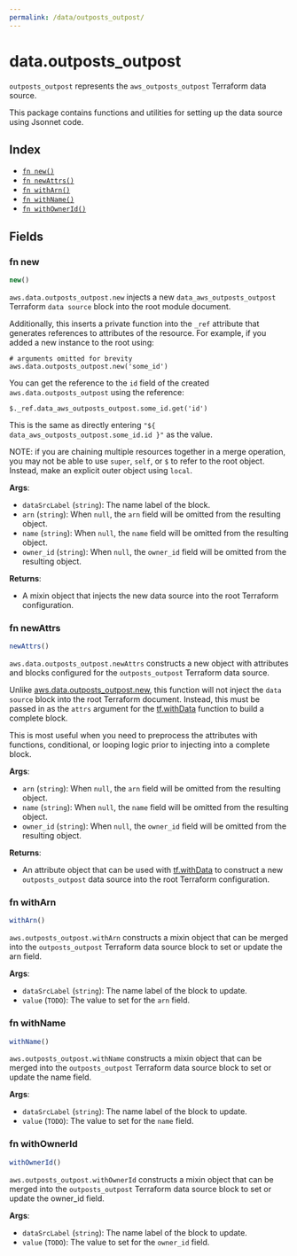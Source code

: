 ```yaml
---
permalink: /data/outposts_outpost/
---
```


# data.outposts_outpost

`outposts_outpost` represents the `aws_outposts_outpost` Terraform data source.



This package contains functions and utilities for setting up the data source using Jsonnet code.


## Index

* [`fn new()`](#fn-new)
* [`fn newAttrs()`](#fn-newattrs)
* [`fn withArn()`](#fn-witharn)
* [`fn withName()`](#fn-withname)
* [`fn withOwnerId()`](#fn-withownerid)

## Fields

### fn new

```ts
new()
```


`aws.data.outposts_outpost.new` injects a new `data_aws_outposts_outpost` Terraform `data source`
block into the root module document.

Additionally, this inserts a private function into the `_ref` attribute that generates references to attributes of the
resource. For example, if you added a new instance to the root using:

    # arguments omitted for brevity
    aws.data.outposts_outpost.new('some_id')

You can get the reference to the `id` field of the created `aws.data.outposts_outpost` using the reference:

    $._ref.data_aws_outposts_outpost.some_id.get('id')

This is the same as directly entering `"${ data_aws_outposts_outpost.some_id.id }"` as the value.

NOTE: if you are chaining multiple resources together in a merge operation, you may not be able to use `super`, `self`,
or `$` to refer to the root object. Instead, make an explicit outer object using `local`.

**Args**:
  - `dataSrcLabel` (`string`): The name label of the block.
  - `arn` (`string`):  When `null`, the `arn` field will be omitted from the resulting object.
  - `name` (`string`):  When `null`, the `name` field will be omitted from the resulting object.
  - `owner_id` (`string`):  When `null`, the `owner_id` field will be omitted from the resulting object.

**Returns**:
- A mixin object that injects the new data source into the root Terraform configuration.


### fn newAttrs

```ts
newAttrs()
```


`aws.data.outposts_outpost.newAttrs` constructs a new object with attributes and blocks configured for the `outposts_outpost`
Terraform data source.

Unlike [aws.data.outposts_outpost.new](#fn-outpostsoutpostnew), this function will not inject the `data source`
block into the root Terraform document. Instead, this must be passed in as the `attrs` argument for the
[tf.withData](https://github.com/tf-libsonnet/core/tree/main/docs#fn-withdata) function to build a complete block.

This is most useful when you need to preprocess the attributes with functions, conditional, or looping logic prior to
injecting into a complete block.

**Args**:
  - `arn` (`string`):  When `null`, the `arn` field will be omitted from the resulting object.
  - `name` (`string`):  When `null`, the `name` field will be omitted from the resulting object.
  - `owner_id` (`string`):  When `null`, the `owner_id` field will be omitted from the resulting object.

**Returns**:
  - An attribute object that can be used with [tf.withData](https://github.com/tf-libsonnet/core/tree/main/docs#fn-withdata) to construct a new `outposts_outpost` data source into the root Terraform configuration.


### fn withArn

```ts
withArn()
```

`aws.outposts_outpost.withArn` constructs a mixin object that can be merged into the `outposts_outpost`
Terraform data source block to set or update the arn field.



**Args**:
  - `dataSrcLabel` (`string`): The name label of the block to update.
  - `value` (`TODO`): The value to set for the `arn` field.


### fn withName

```ts
withName()
```

`aws.outposts_outpost.withName` constructs a mixin object that can be merged into the `outposts_outpost`
Terraform data source block to set or update the name field.



**Args**:
  - `dataSrcLabel` (`string`): The name label of the block to update.
  - `value` (`TODO`): The value to set for the `name` field.


### fn withOwnerId

```ts
withOwnerId()
```

`aws.outposts_outpost.withOwnerId` constructs a mixin object that can be merged into the `outposts_outpost`
Terraform data source block to set or update the owner_id field.



**Args**:
  - `dataSrcLabel` (`string`): The name label of the block to update.
  - `value` (`TODO`): The value to set for the `owner_id` field.
